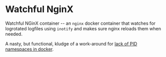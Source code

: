 # Watchful NginX

Watchful NGinX container -- an `nginx` docker container that watches for logrotated logfiles using `inotify` and makes sure nginx reloads them when needed.

A nasty, but functional, kludge of a work-around for [lack of PID namespaces in docker](https://github.com/docker/docker/issues/10163).
